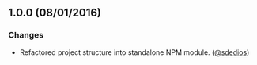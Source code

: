 ## 1.0.0 (08/01/2016)

### Changes

* Refactored project structure into standalone NPM module. ([@sdedios][])


[@sdedios]: https://github.com/sdedios